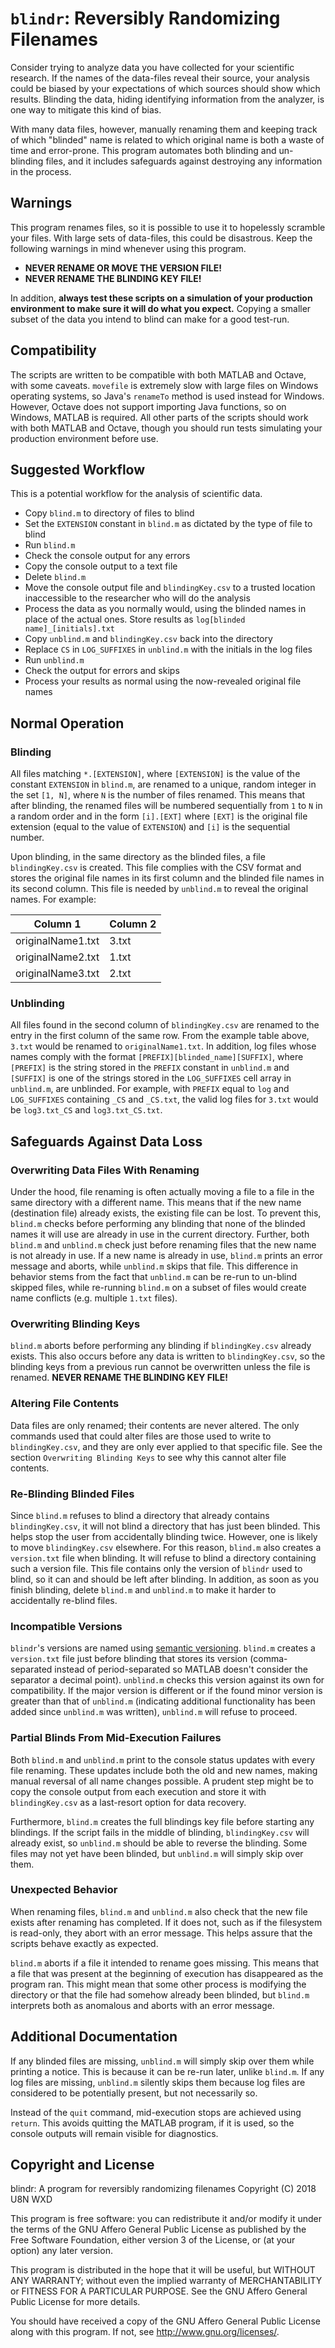 # `blindr`: Reversibly Randomizing Filenames

Consider trying to analyze data you have collected for your scientific research.
If the names of the data-files reveal their source, your analysis could be
biased by your expectations of which sources should show which results. Blinding
the data, hiding identifying information from the analyzer, is one way to
mitigate this kind of bias.

With many data files, however, manually renaming them and keeping track of which
"blinded" name is related to which original name is both a waste of time and
error-prone. This program automates both blinding and un-blinding files, and it
includes safeguards against destroying any information in the process.

## Warnings
This program renames files, so it is possible to use it to hopelessly scramble
your files. With large sets of data-files, this could be disastrous. Keep the
following warnings in mind whenever using this program.
* **NEVER RENAME OR MOVE THE VERSION FILE!**
* **NEVER RENAME THE BLINDING KEY FILE!**

In addition, **always test these scripts on a simulation of your production
environment to make sure it will do what you expect.** Copying a smaller subset
of the data you intend to blind can make for a good test-run.

## Compatibility

The scripts are written to be compatible with both MATLAB and Octave, with some
caveats. `movefile` is extremely slow with large files on Windows operating
systems, so Java's `renameTo` method is used instead for Windows. However,
Octave does not support importing Java functions, so on Windows, MATLAB is
required. All other parts of the scripts should work with both MATLAB and
Octave, though you should run tests simulating your production environment
before use.

## Suggested Workflow

This is a potential workflow for the analysis of scientific data.
* Copy `blind.m` to directory of files to blind
* Set the `EXTENSION` constant in `blind.m` as dictated by the type of file
  to blind
* Run `blind.m`
* Check the console output for any errors
* Copy the console output to a text file
* Delete `blind.m`
* Move the console output file and `blindingKey.csv` to a trusted location
  inaccessible to the researcher who will do the analysis
* Process the data as you normally would, using the blinded names in place of
  the actual ones. Store results as `log[blinded name]_[initials].txt`
* Copy `unblind.m` and `blindingKey.csv` back into the directory
* Replace `CS` in `LOG_SUFFIXES` in `unblind.m` with the initials in the log
  files
* Run `unblind.m`
* Check the output for errors and skips
* Process your results as normal using the now-revealed original file names

## Normal Operation

### Blinding
All files matching `*.[EXTENSION]`, where `[EXTENSION]` is the value of the
constant `EXTENSION` in `blind.m`, are renamed to a unique, random integer in
the set `[1, N]`, where `N` is the number of files renamed. This means that
after blinding, the renamed files will be numbered sequentially from `1` to `N`
in a random order and in the form `[i].[EXT]` where `[EXT]` is the
original file extension (equal to the value of `EXTENSION`) and `[i]` is the
sequential number.

Upon blinding, in the same directory as the blinded files, a file
`blindingKey.csv` is created. This file complies with the CSV format and stores
the original file names in its first column and the blinded file names in its
second column. This file is needed by `unblind.m` to reveal the original names.
For example:

| Column 1          | Column 2|
|-------------------|---------|
| originalName1.txt | 3.txt   |
| originalName2.txt | 1.txt   |
| originalName3.txt | 2.txt   |


### Unblinding
All files found in the second column of `blindingKey.csv` are renamed to the
entry in the first column of the same row. From the example table above, `3.txt`
would be renamed to `originalName1.txt`. In addition, log files whose names
comply with the format `[PREFIX][blinded_name][SUFFIX]`, where `[PREFIX]` is
the string stored in the `PREFIX` constant in `unblind.m` and `[SUFFIX]` is one
of the strings stored in the `LOG_SUFFIXES` cell array in `unblind.m`, are
unblinded. For example, with `PREFIX` equal to `log` and `LOG_SUFFIXES`
containing `_CS` and `_CS.txt`, the valid log files for `3.txt` would be
`log3.txt_CS` and `log3.txt_CS.txt`.

## Safeguards Against Data Loss

### Overwriting Data Files With Renaming
Under the hood, file renaming is often actually moving a file to a file in the
same directory with a different name. This means that if the new name
(destination file) already exists, the existing file can be lost. To prevent
this, `blind.m` checks before performing any blinding that none of the blinded
names it will use are already in use in the current directory. Further, both
`blind.m` and `unblind.m` check just before renaming files that the new name is
not already in use. If a new name is already in use, `blind.m` prints an error
message and aborts, while `unblind.m` skips that file. This difference in
behavior stems from the fact that `unblind.m` can be re-run to un-blind skipped
files, while re-running `blind.m` on a subset of files would create name
conflicts (e.g. multiple `1.txt` files).

### Overwriting Blinding Keys
`blind.m` aborts before performing any blinding if `blindingKey.csv` already
exists. This also occurs before any data is written to `blindingKey.csv`, so
the blinding keys from a previous run cannot be overwritten unless the file
is renamed. **NEVER RENAME THE BLINDING KEY FILE!**

### Altering File Contents
Data files are only renamed; their contents are never altered. The only commands
used that could alter files are those used to write to `blindingKey.csv`, and
they are only ever applied to that specific file. See the section
`Overwriting Blinding Keys` to see why this cannot alter file contents.

### Re-Blinding Blinded Files
Since `blind.m` refuses to blind a directory that already contains
`blindingKey.csv`, it will not blind a directory that has just been blinded.
This helps stop the user from accidentally blinding twice. However, one is
likely to move `blindingKey.csv` elsewhere. For this reason, `blind.m` also
creates a `version.txt` file when blinding. It will refuse to blind a directory
containing such a version file. This file contains only the version of `blindr`
used to blind, so it can and should be left after blinding. In
addition, as soon as you finish blinding, delete `blind.m` and `unblind.m` to
make it harder to accidentally re-blind files.

### Incompatible Versions
`blindr`'s versions are named using [semantic versioning](https://semver.org/).
`blind.m` creates a `version.txt` file just before blinding that stores its
version (comma-separated instead of period-separated so MATLAB doesn't consider
the separator a decimal point). `unblind.m` checks this version against its own
for compatibility. If the major version is different or if the found minor
version is greater than that of `unblind.m` (indicating additional functionality
has been added since `unblind.m` was written), `unblind.m` will refuse to
proceed.

### Partial Blinds From Mid-Execution Failures
Both `blind.m` and `unblind.m` print to the console status updates with every
file renaming. These updates include both the old and new names, making manual
reversal of all name changes possible. A prudent step might be to copy the
console output from each execution and store it with `blindingKey.csv` as a
last-resort option for data recovery.

Furthermore, `blind.m` creates the full blindings key file before starting any
blindings. If the script fails in the middle of blinding, `blindingKey.csv` will
already exist, so `unblind.m` should be able to reverse the blinding. Some files
may not yet have been blinded, but `unblind.m` will simply skip over them.

### Unexpected Behavior
When renaming files, `blind.m` and `unblind.m` also check that the new file
exists after renaming has completed. If it does not, such as if the filesystem
is read-only, they abort with an error message. This helps assure that the
scripts behave exactly as expected.

`blind.m` aborts if a file it intended to rename goes missing. This means that
a file that was present at the beginning of execution has disappeared as the
program ran. This might mean that some other process is modifying the directory
or that the file had somehow already been blinded, but `blind.m` interprets both
as anomalous and aborts with an error message.

## Additional Documentation
If any blinded files are missing, `unblind.m` will simply skip over them while
printing a notice. This is because it can be re-run later, unlike `blind.m`.
If any log files are missing, `unblind.m` silently skips them because log files
are considered to be potentially present, but not necessarily so.

Instead of the `quit` command, mid-execution stops are achieved using `return`.
This avoids quitting the MATLAB program, if it is used, so the console outputs
will remain visible for diagnostics.

## Copyright and License
blindr: A program for reversibly randomizing filenames
Copyright (C) 2018  U8N WXD

This program is free software: you can redistribute it and/or modify
it under the terms of the GNU Affero General Public License as published by
the Free Software Foundation, either version 3 of the License, or
(at your option) any later version.

This program is distributed in the hope that it will be useful,
but WITHOUT ANY WARRANTY; without even the implied warranty of
MERCHANTABILITY or FITNESS FOR A PARTICULAR PURPOSE.  See the
GNU Affero General Public License for more details.

You should have received a copy of the GNU Affero General Public License
along with this program.  If not, see <http://www.gnu.org/licenses/>.
